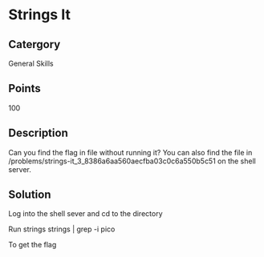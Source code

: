 # Strings It

## Catergory
General Skills

## Points
100

## Description 
Can you find the flag in file without running it? You can also find the file in /problems/strings-it_3_8386a6aa560aecfba03c0c6a550b5c51 on the shell server.

## Solution
Log into the shell sever and cd to the directory

Run strings strings | grep -i pico

To get the flag
